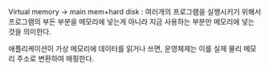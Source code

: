 Virtual memory → main mem+hard disk : 여러개의 프로그램을 실행시키기 위해서 프로그램의 부든 부분을 메모리에 넣는게 아니라 지금 사용하는 부분만 메모리에 넣는 것을 의미한다.

애플리케이션이 가상 메모리에 데이터를 읽거나 쓰면, 운영체제는 이를 실제 물리 메모리 주소로 변환하여 매핑한다.